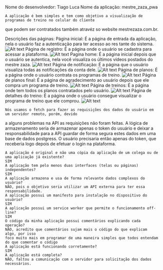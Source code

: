 Nome do desenvolvedor: Tiago Luca
Nome da aplicação: mestre_zaza_pwa

    A aplicação é bem simples e tem como objetivo a visualização de programas de treino no celular do cliente
que podem ser contratados também atravéz so website mestrezaza.com.br.

Descrições das páginas:
    Página inicial: É a página de entrada da aplicação, nela o usuário faz a autenticação para ter acesso ao res
tante do sistema.
    ![Alt text](/public/images/home_print.png?raw=true "Entrar")
    Página de registro: É a página onde o usuário se cadastra para acessar a plataforma.
    ![Alt text](/public/images/register_print.png?raw=true "Inscrever-se")
    Pagina home: É a página inicial depois que o usuário se autentica, nela você visualiza os últimos vídeos postados
do mestre zaza.
    ![Alt text](/public/images/home_ini_print.png?raw=true "Inicial")
    Página de notificação: É a página que o usuário visualiza todas as notificações da conta dele.
    ![Alt text](/public/images/home_ini_print.png?raw=true "Notificações")
    Página de planos: É a página onde o usuário contrata os programas de treino.
    ![Alt text](/public/images/plans_print.png?raw=true "Planos")
    Página de planos final: É a página de agradecimento ao usuário depois que ele compra um programa de treino.
    ![Alt text](/public/images/plans_final_print.png?raw=true "Planos final")
    Página de treinos: É a página onde tem todos os planos contratados pelo usuário.
    ![Alt text](/public/images/trainings_print.png?raw=true "Treinos")
    Página de detalhes do treino: É a página onde o usuário consegue visualizar o programa de treino que ele comprou.
    ![Alt text](/public/images/trainings_details_print.png?raw=true "Treinos Detalhe")

    Nós usamos o fetch para fazer as requisições dos dados do usuário em um servidor remoto, porém, devido 
a alguns problemas na API as requisições não foram feitas. A lógica de armazenamento seria de armazenar apenas
o token do usuário e deixar a responsabilidade para a API guardar de forma segura estes dados em uma base de dados
postgress. O usuário precisaria então apenas do token, que receberia logo depois de efetuar o login na plataforma.

    A aplicação é original e não uma cópia da aplicação de um colega ou de uma aplicação já existente?
    SIM
    A aplicação tem pelo menos duas interfaces (telas ou páginas) independentes?
    SIM
    A aplicação armazena e usa de forma relevante dados complexos do usuário?
    NÃO, pois o objetivo seria utilizar um API externa para ter essa responsabilidade.
    A aplicação possui um manifesto para instalação no dispositivo do usuário?
    SIM
    A aplicação possui um service worker que permite o funcionamento off-line?
    SIM
    O código da minha aplicação possui comentários explicando cada operação?
    NÃO, acredito que comentários sujam mais o código do que explicam algo, por isso 
    foco muito mais em programar de uma maneira simples que todos entendam do que comentar o código
    A aplicação está funcionando corretamente?
    SIM
    A aplicação está completa?
    NÃO, faltou a comunicação com o servidor para solicitação dos dados necessários.